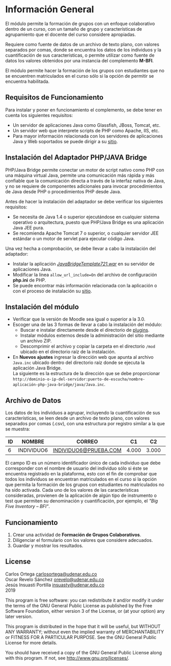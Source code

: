 # Información General #

El módulo permite la formación de grupos con un enfoque colaborativo dentro
de un curso, con un tamaño de grupo y características de agrupamiento que el
docente del curso considere apropiadas.

Requiere como fuente de datos de un archivo de texto plano, con valores
separados por comas, donde se encuentra los datos de los individuos y la
cuantificación de sus características, o permite utilizar como fuente de datos
los valores obtenidos por una instancia del complemento **M-BFI**.

El módulo permite hacer la formación de los grupos con estudiantes que no se
encuentren matriculados en el curso sólo si la opción de permitir se encuentra
habilitada.

## Requisitos de Funcionamiento ##

Para instalar y poner en funcionamiento el complemento, se debe tener en cuenta
los siguientes requisitos:

* Un servidor de aplicaciones Java como Glassfish, JBoss, Tomcat, etc.
* Un servidor web que interprete scripts de PHP como Apache, IIS, etc.
* Para mayor información relacionada con los servidores de aplicaciones Java y
  Web soportados se puede dirigir a su [sitio](http://php-java-bridge.sourceforge.net/pjb/installation.php).

## Instalación del Adaptador PHP/JAVA Bridge ##

PHP/Java Bridge permite conectar un motor de script nativo como PHP con una
máquina virtual Java, permite una comunicación más rápida y más confiable que
la comunicación directa a través de la interfaz nativa de Java, y no se
requiere de componentes adicionales para invocar procedimientos de Java desde
PHP o procedimientos PHP desde Java.

Antes de hacer la instalación del adaptador se debe verificar los siguientes
requisitos:

* Se necesita de Java 1.4 o superior ejecutándose en cualquier sistema
  operativo o arquitectura, puesto que PHP/Java Bridge es una aplicación Java
  JEE pura.
* Se recomienda Apache Tomcat 7 o superior, o cualquier servidor JEE estándar o
  un motor de servlet para ejecutar código Java.

Una vez hecha a comprobación, se debe llevar a cabo la instalación del adaptador:

* Instalar la aplicación [*JavaBridgeTemplate721.war*](http://sourceforge.net/projects/php-java-bridge/files/Binary%20package/php-java-bridge_7.2.1/JavaBridgeTemplate721.war/download)
  en su servidor de aplicaciones Java.
* Modificar la línea `allow_url_include=On` del archivo de configuración
  **php.ini** de PHP.
* Se puede encontrar más información relacionada con la aplicación o con el
  proceso de instalación su [sitio](http://php-java-bridge.sourceforge.net/).

## Instalación del módulo ##

* Verificar que la versión de Moodle sea igual o superior a la 3.0.
* Escoger una de las 3 formas de llevar a cabo la instalación del módulo:
  * Buscar e instalar directamente desde el directorio de [plugins](https://moodle.org/plugins/).
  * Instalar módulos externos desde la administración del sitio mediante un
    archivo ZIP.
  * Descomprimir el archivo y copiar la carpeta en el directorio `/mod` ubicado
    en el directorio raíz de la instalación.
* En **Nuevos ajustes** ingresar la dirección web que apunta al archivo
  `Java.inc` ubicado dentro del directorio raíz donde se ejecuta la
  aplicación Java Bridge.<br>
  La siguiente es la estructura de la dirección que se debe proporcionar
  `http://dominio-o-ip-del-servidor:puerto-de-escucha/nombre-aplicación-php-java-bridge/java/Java.inc`.

## Archivo de Datos ##
Los datos de los individuos a agrupar, incluyendo la cuantificación de sus
características, se leen desde un archivo de texto plano, con valores separados
por comas (.csv), con una estructura por registro similar a la que se muestra:

ID|NOMBRE|CORREO|C1|C2|C3|C4|C5|...|Cn
--|------|------|--|--|--|--|--|---|--
6|INDIVIDUO6|INDIVIDUO6@PRUEBA.COM|4.000|3.000|3.7778|3.125|4.400|...|n

El campo ID es un número identificador único de cada individuo que debe
corresponder con el nombre de usuario del individuo sólo si éste se encuentra
registrado en la plataforma, esto con el fin de comprobar que todos los
individuos se encuentran matriculados en el curso si la opción que permita la
formación de los grupos con estudiantes no matriculados no ha sido
activada. Cada uno de los valores de las características consideradas,
provienen de la aplicación de algún tipo de instrumento o test que permiten su
denominación y cuantificación, por ejemplo, el *"Big Five Inventory – BFI"*. 

## Funcionamiento ##
1. Crear una actividad de **Formación de Grupos Colaborativos**.
2. Diligenciar el formulario con los valores que considere adecuados.
3. Guardar y mostrar los resultados.

## License ##

Carlos Ortega <carlosortega@udenar.edu.co><br>
Oscar Revelo Sánchez <orevelo@udenar.edu.co><br>
Jesús Insuasti Portilla <insuasty@udenar.edu.co><br>
2019

This program is free software: you can redistribute it and/or modify it under
the terms of the GNU General Public License as published by the Free Software
Foundation, either version 3 of the License, or (at your option) any later
version.

This program is distributed in the hope that it will be useful, but WITHOUT ANY
WARRANTY; without even the implied warranty of MERCHANTABILITY or FITNESS FOR A
PARTICULAR PURPOSE.  See the GNU General Public License for more details.

You should have received a copy of the GNU General Public License along with
this program.  If not, see <http://www.gnu.org/licenses/>.
